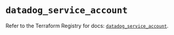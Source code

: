 # `datadog_service_account`

Refer to the Terraform Registry for docs: [`datadog_service_account`](https://registry.terraform.io/providers/datadog/datadog/3.65.0/docs/resources/service_account).
